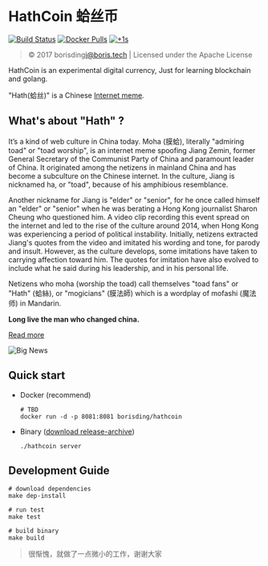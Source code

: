 # HathCoin 蛤丝币

[![Build Status](https://travis-ci.org/borisding1994/hathcoin.svg)](https://travis-ci.org/borisding1994/hathcoin) [![Docker Pulls](https://img.shields.io/docker/pulls/borisding/hathcoin.svg)](https://hub.docker.com/r/borisding/hathcoin/) [![+1s](https://img.shields.io/badge/%CE%98..%CE%98-%2B1s-green.svg)](https://zh.wikipedia.org/wiki/%E8%86%9C%E8%9B%A4%E6%96%87%E5%8C%96)

>© 2017 borisding<i@boris.tech> | Licensed under the Apache License

HathCoin is an experimental digital currency, Just for learning blockchain and golang.

"Hath(蛤丝)" is a Chinese [Internet meme](https://en.wikipedia.org/wiki/Internet_meme).

## What's about "Hath" ?

It’s a kind of web culture in China today. Moha (膜蛤), literally "admiring toad" or "toad worship", is an internet meme spoofing Jiang Zemin, former General Secretary of the Communist Party of China and paramount leader of China. It originated among the netizens in mainland China and has become a subculture on the Chinese internet. In the culture, Jiang is nicknamed ha, or "toad", because of his amphibious resemblance. 

Another nickname for Jiang is "elder" or "senior", for he once called himself an "elder" or "senior" when he was berating a Hong Kong journalist Sharon Cheung who questioned him. A video clip recording this event spread on the internet and led to the rise of the culture around 2014, when Hong Kong was experiencing a period of political instability. Initially, netizens extracted Jiang's quotes from the video and imitated his wording and tone, for parody and insult. However, as the culture develops, some imitations have taken to carrying affection toward him. The quotes for imitation have also evolved to include what he said during his leadership, and in his personal life.

Netizens who moha (worship the toad) call themselves "toad fans" or "Hath" (蛤絲), or "mogicians" (膜法師) which is a wordplay of mofashi (魔法师) in Mandarin.

**Long live the man who changed china.**

[Read more](https://en.wikipedia.org/wiki/Moha_culture)

![Big News](https://ipfs.io/ipfs/QmbKHv4r5buzSD1GApRrHf6zgQY5eX4mPw7ATiFSxubS16)


## Quick start

* Docker (recommend)
  ```shell
  # TBD
  docker run -d -p 8081:8081 borisding/hathcoin
  ```
* Binary ([download release-archive](https://github.com/borisding1994/hathcoin/releases))
  ```shell
  ./hathcoin server
  ```

## Development Guide

```shell
# download dependencies
make dep-install
 
# run test
make test
 
# build binary
make build
```

> 很惭愧，就做了一点微小的工作，谢谢大家
